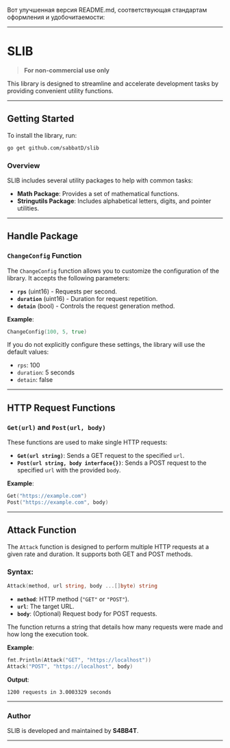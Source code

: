 Вот улучшенная версия README.md, соответствующая стандартам оформления и удобочитаемости:

---

# SLIB

> **For non-commercial use only**

This library is designed to streamline and accelerate development tasks by providing convenient utility functions.

---

## Getting Started

To install the library, run:

```bash
go get github.com/sabbatD/slib
```

### Overview

SLIB includes several utility packages to help with common tasks:

- **Math Package**: Provides a set of mathematical functions.
- **Stringutils Package**: Includes alphabetical letters, digits, and pointer utilities.

---

## Handle Package

### `ChangeConfig` Function

The `ChangeConfig` function allows you to customize the configuration of the library. It accepts the following parameters:

- **`rps`** (uint16) - Requests per second.
- **`duration`** (uint16) - Duration for request repetition.
- **`detain`** (bool) - Controls the request generation method.

**Example**:

```go
ChangeConfig(100, 5, true)
```

If you do not explicitly configure these settings, the library will use the default values:

- `rps`: 100
- `duration`: 5 seconds
- `detain`: false

---

## HTTP Request Functions

### `Get(url)` and `Post(url, body)`

These functions are used to make single HTTP requests:

- **`Get(url string)`**: Sends a GET request to the specified `url`.
- **`Post(url string, body interface{})`**: Sends a POST request to the specified `url` with the provided `body`.

**Example**:

```go
Get("https://example.com")
Post("https://example.com", body)
```

---

## Attack Function

The `Attack` function is designed to perform multiple HTTP requests at a given rate and duration. It supports both GET and POST methods.

### Syntax:

```go
Attack(method, url string, body ...[]byte) string
```

- **`method`**: HTTP method (`"GET"` or `"POST"`).
- **`url`**: The target URL.
- **`body`**: (Optional) Request body for POST requests.

The function returns a string that details how many requests were made and how long the execution took.

**Example**:

```go
fmt.Println(Attack("GET", "https://localhost"))
Attack("POST", "https://localhost", body)
```

**Output**:

```
1200 requests in 3.0003329 seconds
```

---

### Author

SLIB is developed and maintained by **S4BB4T**.

---